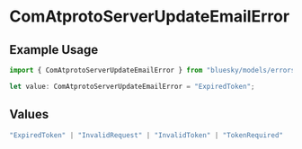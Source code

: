 # ComAtprotoServerUpdateEmailError

## Example Usage

```typescript
import { ComAtprotoServerUpdateEmailError } from "bluesky/models/errors";

let value: ComAtprotoServerUpdateEmailError = "ExpiredToken";
```

## Values

```typescript
"ExpiredToken" | "InvalidRequest" | "InvalidToken" | "TokenRequired"
```
